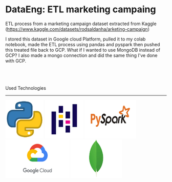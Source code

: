 # DataEng: ETL marketing campaing

ETL process from a marketing campaign dataset extracted from Kaggle (https://www.kaggle.com/datasets/rodsaldanha/arketing-campaign)

I stored this dataset in Google cloud Platform, pulled it to my colab notebook, made the ETL process using pandas and pyspark then pushed this treated file back to GCP.
What if I wanted to use MongoDB instead of GCP? I also made a mongo connection and did the same thing I've done with GCP.
<br><br><br><br><br>
Used Technologies
 <hr>
<p float="left">
  <img src="/img/python.jpg" alt="python" width="120" height="120">
  <img src="/img/pandas.png" alt="pandas" width="120" height="120">
  <img src="/img/pyspark.png"  alt="pyspark" width="160" height="120">
  <img src="/img/gcp.png"  alt="gcp" width="200" height="120">
  <img src="/img/mongo.png"  alt="mongodb" width="160" height="120">
</p>
